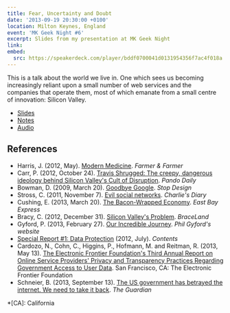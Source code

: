 ```yaml
---
title: Fear, Uncertainty and Doubt
date: '2013-09-19 20:30:00 +0100'
location: Milton Keynes, England
event: 'MK Geek Night #6'
excerpt: Slides from my presentation at MK Geek Night
link:
embed:
  src: https://speakerdeck.com/player/bddf0700041d0131954356f7ac4f018a
---
```

This is a talk about the world we live in. One which sees us becoming increasingly reliant upon a small number of web services and the companies that operate them, most of which emanate from a small centre of innovation: Silicon Valley.

  * [Slides](https://speakerdeck.com/paulrobertlloyd/fear-uncertainty-and-doubt)
  * [Notes](/downloads/2013/09/fear_uncertainty_and_doubt.pdf)
  * [Audio](https://soundcloud.com/mkgn/mkgn-6-paul-robert-lloyd-fear)

## References
  * Harris, J. (2012, May). [Modern Medicine](http://farmerandfarmer.org/medicine/social.html). <cite>Farmer & Farmer</cite>
  * Carr, P. (2012, October 24). [Travis Shrugged: The creepy, dangerous ideology behind Silicon Valley's Cult of Disruption](http://pandodaily.com/2012/10/24/travis-shrugged/). <cite>Pando Daily</cite>
  * Bowman, D. (2009, March 20). [Goodbye Google](http://stopdesign.com/archive/2009/03/20/goodbye-google.html). <cite>Stop Design</cite>
  * Stross, C. (2011, November 7). [Evil social networks](http://antipope.org/charlie/blog-static/2011/11/evil-social-networks.html). <cite>Charlie's Diary</cite>
  * Cushing, E. (2013, March 20). [The Bacon-Wrapped Economy](http://eastbayexpress.com/oakland/content?oid=3494301). <cite>East Bay Express</cite>
  * Bracy, C. (2012, December 31). [Silicon Valley's Problem](http://cbracy.tumblr.com/post/39314979304/silicon-valleys-problem). <cite>BraceLand</cite>
  * Gyford, P. (2013, February 27). [Our Incredible Journey](http://gyford.com/phil/writing/2013/02/27/our-incredible-journey.php). <cite>Phil Gyford's website</cite>
  * [Special Report #1: Data Protection](http://contentsmagazine.com/data/) (2012, July). <cite>Contents</cite>
  * Cardozo, N., Cohn, C., Higgins, P., Hofmann, M. and Reitman, R. (2013, May 13). [The Electronic Frontier Foundation's Third Annual Report on Online Service Providers' Privacy and Transparency Practices Regarding Government Access to User Data](https://www.eff.org/sites/default/files/who-has-your-back-2013-report-20130513.pdf). San Francisco, CA: The Electronic Frontier Foundation
  * Schneier, B. (2013, September 13). [The US government has betrayed the internet. We need to take it back](http://theguardian.com/commentisfree/2013/sep/05/government-betrayed-internet-nsa-spying). <cite>The Guardian</cite>

*[CA]: California
